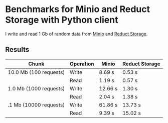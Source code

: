 # Benchmarks for Minio and Reduct Storage with Python client

I write and read 1 Gb of random data from [Minio](https://min.io) and [Reduct Storage](https://reduct-storage.dev).

## Results

| Chunk                  | Operation | Minio   | Reduct Storage |
|------------------------|-----------|---------|----------------|
| 10.0 Mb (100 requests) | Write     | 8.69 s  | 0.53 s         | 
|                        | Read      | 1.19 s  | 0.57 s         |   
| 1.0 Mb (1000 requests) | Write     | 12.66 s | 1.30 s         | 
|                        | Read      | 2.04 s  | 1.38 s         |   
| .1 Mb (10000 requests) | Write     | 61.86 s | 13.73 s        | 
|                        | Read      | 9.39 s  | 15.02 s        |   
